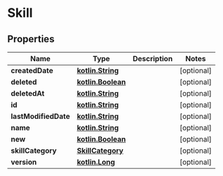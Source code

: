 # Skill

## Properties
Name | Type | Description | Notes
------------ | ------------- | ------------- | -------------
**createdDate** | [**kotlin.String**](.md) |  |  [optional]
**deleted** | [**kotlin.Boolean**](.md) |  |  [optional]
**deletedAt** | [**kotlin.String**](.md) |  |  [optional]
**id** | [**kotlin.String**](.md) |  |  [optional]
**lastModifiedDate** | [**kotlin.String**](.md) |  |  [optional]
**name** | [**kotlin.String**](.md) |  |  [optional]
**new** | [**kotlin.Boolean**](.md) |  |  [optional]
**skillCategory** | [**SkillCategory**](SkillCategory.md) |  |  [optional]
**version** | [**kotlin.Long**](.md) |  |  [optional]
